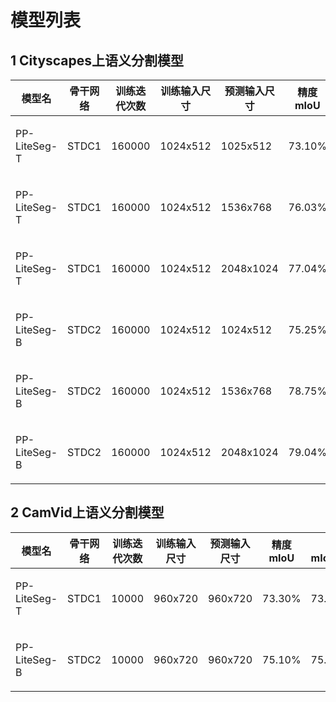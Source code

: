 # 模型列表

## 1 Cityscapes上语义分割模型

| 模型名 | 骨干网络 | 训练迭代次数 | 训练输入尺寸 | 预测输入尺寸 | 精度mIoU | 精度mIoU(flip) | 精度mIoU(ms+flip) | 下载链接 |
| --- | --- | --- | ---| --- | --- | --- | --- | --- |
|PP-LiteSeg-T|STDC1|160000|1024x512|1025x512|73.10%|73.89%|-|[config](./pp_liteseg_stdc1_cityscapes_1024x512_scale0.5_160k.yml)\|[训练模型](https://paddleseg.bj.bcebos.com/dygraph/cityscapes/pp_liteseg_stdc1_cityscapes_1024x512_scale0.5_160k/model.pdparams)\|[预测模型](https://paddleseg.bj.bcebos.com/inference/pp_liteseg_infer_models/pp_liteseg_stdc1_cityscapes_1024x512_scale0.5_160k_inference_model.zip)|
|PP-LiteSeg-T|STDC1|160000|1024x512|1536x768|76.03%|76.74%|-|[config](./pp_liteseg_stdc1_cityscapes_1024x512_scale0.75_160k.yml)\|[训练模型](https://paddleseg.bj.bcebos.com/dygraph/cityscapes/pp_liteseg_stdc1_cityscapes_1024x512_scale0.75_160k/model.pdparams)\|[预测模型](https://paddleseg.bj.bcebos.com/inference/pp_liteseg_infer_models/pp_liteseg_stdc1_cityscapes_1024x512_scale0.75_160k_inference_model.zip)|
|PP-LiteSeg-T|STDC1|160000|1024x512|2048x1024|77.04%|77.73%|77.46%|[config](./pp_liteseg_stdc1_cityscapes_1024x512_scale1.0_160k.yml)\|[训练模型](https://paddleseg.bj.bcebos.com/dygraph/cityscapes/pp_liteseg_stdc1_cityscapes_1024x512_scale1.0_160k/model.pdparams)\|[预测模型](https://paddleseg.bj.bcebos.com/inference/pp_liteseg_infer_models/pp_liteseg_stdc1_cityscapes_1024x512_scale1.0_160k_inference_model.zip)|
|PP-LiteSeg-B|STDC2|160000|1024x512|1024x512|75.25%|75.65%|-|[config](./pp_liteseg_stdc2_cityscapes_1024x512_scale0.5_160k.yml)\|[训练模型](https://paddleseg.bj.bcebos.com/dygraph/cityscapes/pp_liteseg_stdc2_cityscapes_1024x512_scale0.5_160k/model.pdparams)\|[预测模型](https://paddleseg.bj.bcebos.com/inference/pp_liteseg_infer_models/pp_liteseg_stdc2_cityscapes_1024x512_scale0.5_160k_inference_model.zip)|
|PP-LiteSeg-B|STDC2|160000|1024x512|1536x768|78.75%|79.23%|-|[config](./pp_liteseg_stdc2_cityscapes_1024x512_scale0.75_160k.yml)\|[训练模型](https://paddleseg.bj.bcebos.com/dygraph/cityscapes/pp_liteseg_stdc2_cityscapes_1024x512_scale0.75_160k/model.pdparams)\|[预测模型](https://paddleseg.bj.bcebos.com/inference/pp_liteseg_infer_models/pp_liteseg_stdc2_cityscapes_1024x512_scale0.75_160k_inference_model.zip)|
|PP-LiteSeg-B|STDC2|160000|1024x512|2048x1024|79.04%|79.52%|79.85%|[config](./pp_liteseg_stdc2_cityscapes_1024x512_scale1.0_160k.yml)\|[训练模型](https://paddleseg.bj.bcebos.com/dygraph/cityscapes/pp_liteseg_stdc2_cityscapes_1024x512_scale1.0_160k/model.pdparams)\|[预测模型](https://paddleseg.bj.bcebos.com/inference/pp_liteseg_infer_models/pp_liteseg_stdc2_cityscapes_1024x512_scale1.0_160k_inference_model.zip)|

## 2 CamVid上语义分割模型

| 模型名 | 骨干网络 | 训练迭代次数 | 训练输入尺寸 | 预测输入尺寸 | 精度mIoU | 精度mIoU(flip) | 精度mIoU(ms+flip) | 下载链接 |
| --- | --- | --- | ---| --- | --- | --- | --- | --- |
|PP-LiteSeg-T|STDC1|10000|960x720|960x720|73.30%|73.89%|73.66%|[config](./pp_liteseg_stdc1_camvid_960x720_10k.yml)\|[训练模型](https://paddleseg.bj.bcebos.com/dygraph/camvid/pp_liteseg_stdc1_camvid_960x720_10k/model.pdparams)\|[预测模型](https://paddleseg.bj.bcebos.com/inference/pp_liteseg_infer_models/pp_liteseg_stdc1_camvid_960x720_10k_inference_model.zip)|
|PP-LiteSeg-B|STDC2|10000|960x720|960x720|75.10%|75.85%|75.48%|[config](./pp_liteseg_stdc2_camvid_960x720_10k.yml)\|[训练模型](https://paddleseg.bj.bcebos.com/dygraph/camvid/pp_liteseg_stdc2_camvid_960x720_10k/model.pdparams)\|[预测模型](https://paddleseg.bj.bcebos.com/inference/pp_liteseg_infer_models/pp_liteseg_stdc2_camvid_960x720_10k_inference_model.zip)|
